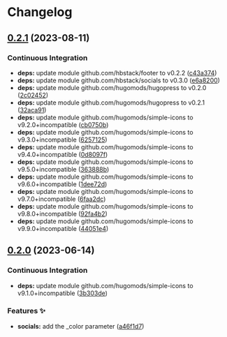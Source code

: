 # Changelog

## [0.2.1](https://github.com/hbstack/footer/compare/modules/socials/v0.2.0...modules/socials/v0.2.1) (2023-08-11)


### Continuous Integration

* **deps:** update module github.com/hbstack/footer to v0.2.2 ([c43a374](https://github.com/hbstack/footer/commit/c43a3742a1a22fa78ea75f33da1359a35ee4efb6))
* **deps:** update module github.com/hbstack/socials to v0.3.0 ([e6a8200](https://github.com/hbstack/footer/commit/e6a8200af7679563d3c9efd2f4e1e4226cc4f93f))
* **deps:** update module github.com/hugomods/hugopress to v0.2.0 ([2c02452](https://github.com/hbstack/footer/commit/2c024527d5dc79eb05774cfeb11b57684f27c323))
* **deps:** update module github.com/hugomods/hugopress to v0.2.1 ([32aca91](https://github.com/hbstack/footer/commit/32aca91cd95b0242bc8c4367fcad384f67d32985))
* **deps:** update module github.com/hugomods/simple-icons to v9.2.0+incompatible ([cb0750b](https://github.com/hbstack/footer/commit/cb0750b0c884bbcbc661bed1b9ba5682416b5235))
* **deps:** update module github.com/hugomods/simple-icons to v9.3.0+incompatible ([6257125](https://github.com/hbstack/footer/commit/6257125b62ad8cf44811d151de5a48b3e64ee16f))
* **deps:** update module github.com/hugomods/simple-icons to v9.4.0+incompatible ([0d8097f](https://github.com/hbstack/footer/commit/0d8097f8f34d104bf1ae9db4911f0da88e5cc1f7))
* **deps:** update module github.com/hugomods/simple-icons to v9.5.0+incompatible ([363888b](https://github.com/hbstack/footer/commit/363888b7080436d5430ed878861a310febd16fc5))
* **deps:** update module github.com/hugomods/simple-icons to v9.6.0+incompatible ([1dee72d](https://github.com/hbstack/footer/commit/1dee72d2731c204b99551204b341ce370aff90f2))
* **deps:** update module github.com/hugomods/simple-icons to v9.7.0+incompatible ([6faa2dc](https://github.com/hbstack/footer/commit/6faa2dc907a19039e8bee71a7b28437d87c8a4dd))
* **deps:** update module github.com/hugomods/simple-icons to v9.8.0+incompatible ([92fa4b2](https://github.com/hbstack/footer/commit/92fa4b2cf32759e010ee50d5d6291481ee51bbfd))
* **deps:** update module github.com/hugomods/simple-icons to v9.9.0+incompatible ([44051e4](https://github.com/hbstack/footer/commit/44051e42edb44e686ad17fa14dc78dc2f1a6292c))

## [0.2.0](https://github.com/hbstack/footer/compare/modules/socials/v0.1.4...modules/socials/v0.2.0) (2023-06-14)


### Continuous Integration

* **deps:** update module github.com/hugomods/simple-icons to v9.1.0+incompatible ([3b303de](https://github.com/hbstack/footer/commit/3b303de7e1add9379646bbea853380eddb142b41))


### Features ✨

* **socials:** add the _color parameter ([a46f1d7](https://github.com/hbstack/footer/commit/a46f1d7fab8d4d36c751815119e16c7aab6e0455))
